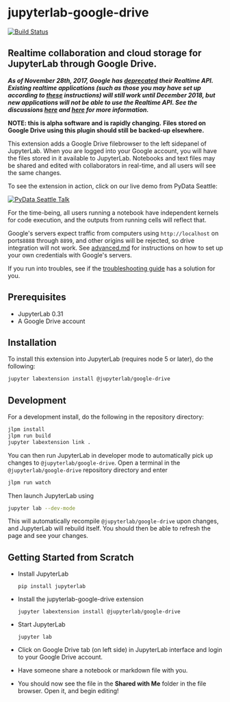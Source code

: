 # jupyterlab-google-drive

[![Build Status](https://travis-ci.org/jupyterlab/jupyterlab-google-drive.svg?branch=master)](https://travis-ci.org/jupyterlab/jupyterlab-google-drive)

## Realtime collaboration and cloud storage for JupyterLab through Google Drive.

***As of November 28th, 2017, Google has [deprecated](https://developers.google.com/google-apps/realtime/deprecation) their Realtime API.
Existing realtime applications (such as those you may have set up according to [these](docs/advanced.md) instructions) will still work until December 2018, but new applications will not be able to use the Realtime API.
See the discussions [here](https://github.com/jupyterlab/jupyterlab-google-drive/issues/108) and [here](docs/advanced.md#Realtime-API) for more information.***

**NOTE: this is alpha software and is rapidly changing.**
**Files stored on Google Drive using this plugin should still be backed-up elsewhere.**

This extension adds a Google Drive filebrowser to the left sidepanel of JupyterLab.
When you are logged into your Google account, you will have the
files stored in it available to JupyterLab.
Notebooks and text files may be shared and edited with collaborators
in real-time, and all users will see the same changes.

To see the extension in action, click on our live demo from PyData Seattle:

[![PyData Seattle Talk](http://img.youtube.com/vi/dSjvK-Z3o3U/0.jpg)](https://youtu.be/dSjvK-Z3o3U?t=13m17s)

For the time-being, all users running a notebook have independent kernels for
code execution, and the outputs from running cells will reflect that.

Google's servers expect traffic from computers using `http://localhost` on ports`8888` through `8899`,
and other origins will be rejected, so drive integration will not work.
See [advanced.md](docs/advanced.md) for instructions on how to set up your own credentials with Google's servers.

If you run into troubles, see if the [troubleshooting guide](docs/troubleshooting.md) has a solution for you.

## Prerequisites

* JupyterLab 0.31
* A Google Drive account

## Installation

To install this extension into JupyterLab (requires node 5 or later), do the following:

```bash
jupyter labextension install @jupyterlab/google-drive
```

## Development

For a development install, do the following in the repository directory:

```bash
jlpm install
jlpm run build
jupyter labextension link .
```

You can then run JupyterLab in developer mode to automatically pick up changes to `@jupyterlab/google-drive`.
Open a terminal in the `@jupyterlab/google-drive` repository directory and enter
```bash
jlpm run watch
```
Then launch JupyterLab using
```bash
jupyter lab --dev-mode
```
This will automatically recompile `@jupyterlab/google-drive` upon changes,
and JupyterLab will rebuild itself. You should then be able to refresh the
page and see your changes.

## Getting Started from Scratch

- Install JupyterLab

   ```
   pip install jupyterlab
   ```

- Install the jupyterlab-google-drive extension

   ```
   jupyter labextension install @jupyterlab/google-drive
   ```

- Start JupyterLab

   ```
   jupyter lab
   ```

- Click on Google Drive tab (on left side) in JupyterLab interface and login to
  your Google Drive account.

- Have someone share a notebook or markdown file with you.

- You should now see the file in the **Shared with Me** folder in the file browser.
  Open it, and begin editing!
